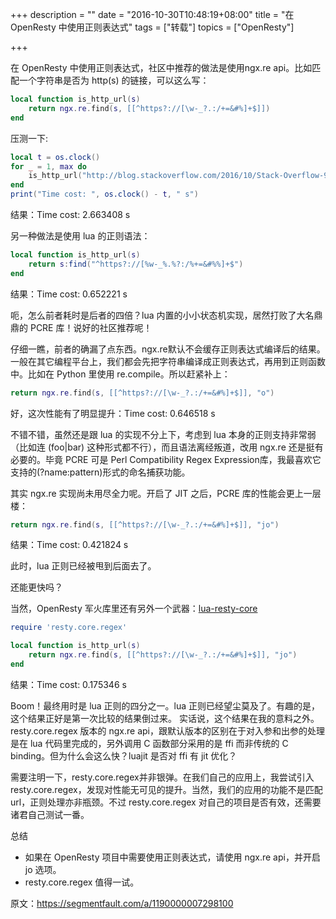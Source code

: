 +++
description = ""
date = "2016-10-30T10:48:19+08:00"
title = "在 OpenResty 中使用正则表达式"
tags = ["转载"]
topics = ["OpenResty"]

+++

在 OpenResty 中使用正则表达式，社区中推荐的做法是使用ngx.re api。比如匹配一个字符串是否为 http(s) 的链接，可以这么写：

```lua
local function is_http_url(s)
    return ngx.re.find(s, [[^https?://[\w-_?.:/+=&#%]+$]])
end
```

压测一下:

```lua
local t = os.clock()
for _ = 1, max do
    is_http_url("http://blog.stackoverflow.com/2016/10/Stack-Overflow-92-Podcast-The-Guerilla-Guide-to-Interviewing/?cb=1")
end
print("Time cost: ", os.clock() - t, " s")
```

结果：Time cost: 2.663408 s

另一种做法是使用 lua 的正则语法：

```lua
local function is_http_url(s)
    return s:find("^https?://[%w-_%.%?:/%+=&#%%]+$")
end
```

结果：Time cost: 0.652221 s

呃，怎么前者耗时是后者的四倍？lua 内置的小小状态机实现，居然打败了大名鼎鼎的 PCRE 库！说好的社区推荐呢！

仔细一瞧，前者的确漏了点东西。ngx.re默认不会缓存正则表达式编译后的结果。一般在其它编程平台上，我们都会先把字符串编译成正则表达式，再用到正则函数中。比如在
Python 里使用 re.compile。所以赶紧补上：

```lua
return ngx.re.find(s, [[^https?://[\w-_?.:/+=&#%]+$]], "o")
```

好，这次性能有了明显提升：Time cost: 0.646518 s

不错不错，虽然还是跟 lua 的实现不分上下，考虑到 lua 本身的正则支持非常弱（比如连 (foo|bar)
这种形式都不行），而且语法离经叛道，改用 ngx.re 还是挺有必要的。毕竟 PCRE 可是 Perl Compatibility Regex
Expression库，我最喜欢它支持的(?name:pattern)形式的命名捕获功能。

其实 ngx.re 实现尚未用尽全力呢。开启了 JIT 之后，PCRE 库的性能会更上一层楼：

```lua
return ngx.re.find(s, [[^https?://[\w-_?.:/+=&#%]+$]], "jo")
```

结果：Time cost: 0.421824 s

此时，lua 正则已经被甩到后面去了。

还能更快吗？

当然，OpenResty 军火库里还有另外一个武器：[lua-resty-core](https://github.com/openresty/lua-resty-core)

```lua
require 'resty.core.regex'

local function is_http_url(s)
    return ngx.re.find(s, [[^https?://[\w-_?.:/+=&#%]+$]], "jo")
end
```

结果：Time cost: 0.175346 s

Boom！最终用时是 lua 正则的四分之一。lua 正则已经望尘莫及了。有趣的是，这个结果正好是第一次比较的结果倒过来。
实话说，这个结果在我的意料之外。resty.core.regex 版本的 ngx.re api，跟默认版本的区别在于对入参和出参的处理是在 lua
代码里完成的，另外调用 C 函数部分采用的是 ffi 而非传统的 C binding。但为什么会这么快？luajit 是否对 ffi 有 jit 优化？

需要注明一下，resty.core.regex并非银弹。在我们自己的应用上，我尝试引入resty.core.regex，发现对性能无可见的提升。当然，我们的应用的功能不是匹配
url，正则处理亦非瓶颈。不过 resty.core.regex 对自己的项目是否有效，还需要诸君自己测试一番。

总结

* 如果在 OpenResty 项目中需要使用正则表达式，请使用 ngx.re api，并开启 jo 选项。
* resty.core.regex 值得一试。

原文：https://segmentfault.com/a/1190000007298100
